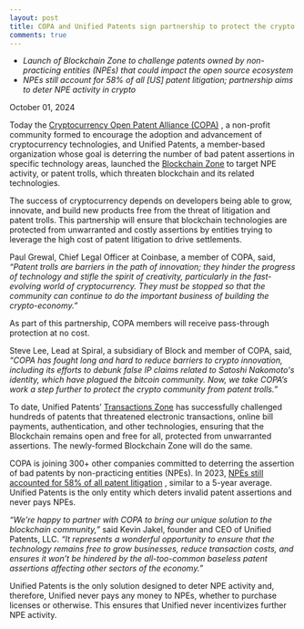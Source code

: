 ```yaml
---
layout: post
title: COPA and Unified Patents sign partnership to protect the crypto community from patent trolls 
comments: true
---
```

- _Launch of Blockchain Zone to challenge patents owned by non-practicing entities (NPEs) that could impact the open source ecosystem_
- _NPEs still account for 58% of all [US] patent litigation; partnership aims to deter NPE activity in crypto_

October 01, 2024

Today the <a href="https://www.opencrypto.org/" target="_blank">Cryptocurrency Open Patent Alliance (COPA)</a> , a non-profit community formed to encourage the adoption and advancement of cryptocurrency technologies, and Unified Patents, a member-based organization whose goal is deterring the number of bad patent assertions in specific technology areas, launched the <a href="https://www.unifiedpatents.com/npe#blockchain" target="_blank">Blockchain Zone</a>  to target NPE activity, or patent trolls, which threaten blockchain and its related technologies.

The success of cryptocurrency depends on developers being able to grow, innovate, and build new products free from the threat of litigation and patent trolls. This partnership will ensure that blockchain technologies are protected from unwarranted and costly assertions by entities trying to leverage the high cost of patent litigation to drive settlements. 

Paul Grewal, Chief Legal Officer at Coinbase, a member of COPA, said, _“Patent trolls are barriers in the path of innovation; they hinder the progress of technology and stifle the spirit of creativity, particularly in the fast-evolving world of cryptocurrency. They must be stopped so that the community can continue to do the important business of building the crypto-economy.”_ 

As part of this partnership, COPA members will receive pass-through protection at no cost. 

Steve Lee, Lead at Spiral, a subsidiary of Block and member of COPA, said, _“COPA has fought long and hard to reduce barriers to crypto innovation, including its efforts to debunk false IP claims related to Satoshi Nakomoto's identity, which have plagued the bitcoin community.  Now, we take COPA’s work a step further to protect the crypto community from patent trolls.”_

To date, Unified Patents’ <a href="https://www.unifiedpatents.com/npe#electronic" target="_blank">Transactions Zone</a>  has successfully challenged hundreds of patents that threatened electronic transactions, online bill payments, authentication, and other technologies, ensuring that the Blockchain remains open and free for all, protected from unwarranted assertions. The newly-formed  Blockchain Zone will do the same.

COPA is joining 300+ other companies committed to deterring the assertion of bad patents by non-practicing entities (NPEs). In 2023, <a href="https://www.unifiedpatents.com/insights/2024/1/8/patent-dispute-report-2023-in-review" target="_blank">NPEs still accounted for 58% of all patent litigation</a> , similar to a 5-year average. Unified Patents is the only entity which deters invalid patent assertions and never pays NPEs.

_“We’re happy to partner with COPA to bring our unique solution to the blockchain community,”_ said Kevin Jakel, founder and CEO of Unified Patents, LLC.  _“It represents a wonderful opportunity to ensure that the technology remains free to grow businesses, reduce transaction costs, and ensures it won’t be hindered by the all-too-common baseless patent assertions affecting other sectors of the economy.”_ 

Unified Patents is the only solution designed to deter NPE activity and, therefore, Unified never pays any money to NPEs, whether to purchase licenses or otherwise. This ensures that Unified never incentivizes further NPE activity.

